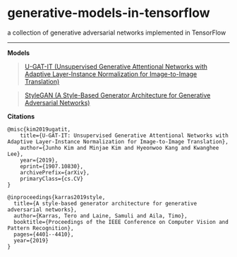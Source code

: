 # generative-models-in-tensorflow
a collection of generative adversarial networks implemented in TensorFlow


______________________________


**Models**
>[U-GAT-IT (Unsupervised Generative Attentional Networks with Adaptive Layer-Instance Normalization for Image-to-Image Translation)](https://arxiv.org/abs/1907.10830)

>[StyleGAN (A Style-Based Generator Architecture for Generative Adversarial Networks)](https://arxiv.org/abs/1812.04948)


**Citations**
```
@misc{kim2019ugatit,
    title={U-GAT-IT: Unsupervised Generative Attentional Networks with Adaptive Layer-Instance Normalization for Image-to-Image Translation},
    author={Junho Kim and Minjae Kim and Hyeonwoo Kang and Kwanghee Lee},
    year={2019},
    eprint={1907.10830},
    archivePrefix={arXiv},
    primaryClass={cs.CV}
}
```

```
@inproceedings{karras2019style,
  title={A style-based generator architecture for generative adversarial networks},
  author={Karras, Tero and Laine, Samuli and Aila, Timo},
  booktitle={Proceedings of the IEEE Conference on Computer Vision and Pattern Recognition},
  pages={4401--4410},
  year={2019}
}
```
